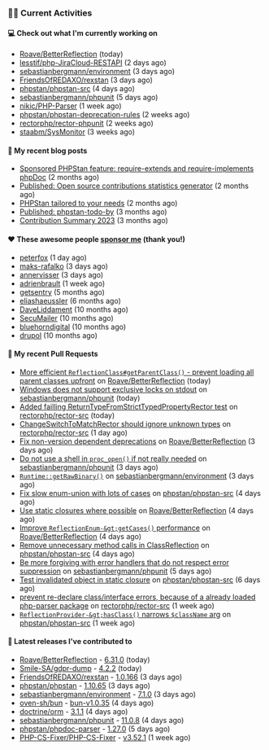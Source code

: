 ### 👨‍💻 Current Activities


#### 💻 Check out what I'm currently working on

- [Roave/BetterReflection](https://github.com/Roave/BetterReflection) (today)
- [lesstif/php-JiraCloud-RESTAPI](https://github.com/lesstif/php-JiraCloud-RESTAPI) (2 days ago)
- [sebastianbergmann/environment](https://github.com/sebastianbergmann/environment) (3 days ago)
- [FriendsOfREDAXO/rexstan](https://github.com/FriendsOfREDAXO/rexstan) (3 days ago)
- [phpstan/phpstan-src](https://github.com/phpstan/phpstan-src) (4 days ago)
- [sebastianbergmann/phpunit](https://github.com/sebastianbergmann/phpunit) (5 days ago)
- [nikic/PHP-Parser](https://github.com/nikic/PHP-Parser) (1 week ago)
- [phpstan/phpstan-deprecation-rules](https://github.com/phpstan/phpstan-deprecation-rules) (2 weeks ago)
- [rectorphp/rector-phpunit](https://github.com/rectorphp/rector-phpunit) (2 weeks ago)
- [staabm/SysMonitor](https://github.com/staabm/SysMonitor) (3 weeks ago)


#### 📜 My recent blog posts

- [Sponsored PHPStan feature: require-extends and require-implements phpDoc](https://staabm.github.io/2024/01/15/phpstan-require-extends-implements.html) (2 months ago)
- [Published: Open source contributions statistics generator](https://staabm.github.io/2024/01/10/oss-contribs-published.html) (2 months ago)
- [PHPStan tailored to your needs](https://staabm.github.io/2024/01/01/phpstan-customizing.html) (2 months ago)
- [Published: phpstan-todo-by](https://staabm.github.io/2023/12/17/phpstan-todo-by-published.html) (3 months ago)
- [Contribution Summary 2023](https://staabm.github.io/2023/12/07/contribution-summary-2023.html) (3 months ago)


#### ❤️ These awesome people [sponsor me](https://github.com/sponsors/staabm) (thank you!)

- [peterfox](https://github.com/peterfox) (1 day ago)
- [maks-rafalko](https://github.com/maks-rafalko) (3 days ago)
- [annervisser](https://github.com/annervisser) (3 days ago)
- [adrienbrault](https://github.com/adrienbrault) (1 week ago)
- [getsentry](https://github.com/getsentry) (5 months ago)
- [eliashaeussler](https://github.com/eliashaeussler) (6 months ago)
- [DaveLiddament](https://github.com/DaveLiddament) (10 months ago)
- [SecuMailer](https://github.com/SecuMailer) (10 months ago)
- [bluehorndigital](https://github.com/bluehorndigital) (10 months ago)
- [drupol](https://github.com/drupol) (10 months ago)


#### 🔨 My recent Pull Requests

- [More efficient `ReflectionClass#getParentClass()` - prevent loading all parent classes upfront](https://github.com/Roave/BetterReflection/pull/1414) on [Roave/BetterReflection](https://github.com/Roave/BetterReflection) (today)
- [Windows does not support exclusive locks on stdout](https://github.com/sebastianbergmann/phpunit/pull/5770) on [sebastianbergmann/phpunit](https://github.com/sebastianbergmann/phpunit) (today)
- [Added failling ReturnTypeFromStrictTypedPropertyRector test](https://github.com/rectorphp/rector-src/pull/5775) on [rectorphp/rector-src](https://github.com/rectorphp/rector-src) (today)
- [ChangeSwitchToMatchRector should ignore unknown types](https://github.com/rectorphp/rector-src/pull/5772) on [rectorphp/rector-src](https://github.com/rectorphp/rector-src) (1 day ago)
- [Fix non-version dependent deprecations](https://github.com/Roave/BetterReflection/pull/1413) on [Roave/BetterReflection](https://github.com/Roave/BetterReflection) (3 days ago)
- [Do not use a shell in `proc_open()` if not really needed](https://github.com/sebastianbergmann/phpunit/pull/5766) on [sebastianbergmann/phpunit](https://github.com/sebastianbergmann/phpunit) (3 days ago)
- [`Runtime::getRawBinary()`](https://github.com/sebastianbergmann/environment/pull/72) on [sebastianbergmann/environment](https://github.com/sebastianbergmann/environment) (3 days ago)
- [Fix slow enum-union with lots of cases](https://github.com/phpstan/phpstan-src/pull/2985) on [phpstan/phpstan-src](https://github.com/phpstan/phpstan-src) (4 days ago)
- [Use static closures where possible](https://github.com/Roave/BetterReflection/pull/1411) on [Roave/BetterReflection](https://github.com/Roave/BetterReflection) (4 days ago)
- [Improve `ReflectionEnum-&gt;getCases()` performance](https://github.com/Roave/BetterReflection/pull/1410) on [Roave/BetterReflection](https://github.com/Roave/BetterReflection) (4 days ago)
- [Remove unnecessary method calls in ClassReflection](https://github.com/phpstan/phpstan-src/pull/2984) on [phpstan/phpstan-src](https://github.com/phpstan/phpstan-src) (4 days ago)
- [Be more forgiving with error handlers that do not respect error suppression](https://github.com/sebastianbergmann/phpunit/pull/5765) on [sebastianbergmann/phpunit](https://github.com/sebastianbergmann/phpunit) (5 days ago)
- [Test invalidated object in static closure](https://github.com/phpstan/phpstan-src/pull/2981) on [phpstan/phpstan-src](https://github.com/phpstan/phpstan-src) (6 days ago)
- [prevent re-declare class/interface errors, because of a already loaded php-parser package](https://github.com/rectorphp/rector-src/pull/5742) on [rectorphp/rector-src](https://github.com/rectorphp/rector-src) (1 week ago)
- [`ReflectionProvider-&gt;hasClass()` narrows `$className` arg](https://github.com/phpstan/phpstan-src/pull/2976) on [phpstan/phpstan-src](https://github.com/phpstan/phpstan-src) (1 week ago)


#### 🔭 Latest releases I've contributed to

- [Roave/BetterReflection](https://github.com/Roave/BetterReflection) - [6.31.0](https://github.com/Roave/BetterReflection/releases/tag/6.31.0) (today)
- [Smile-SA/gdpr-dump](https://github.com/Smile-SA/gdpr-dump) - [4.2.2](https://github.com/Smile-SA/gdpr-dump/releases/tag/4.2.2) (today)
- [FriendsOfREDAXO/rexstan](https://github.com/FriendsOfREDAXO/rexstan) - [1.0.166](https://github.com/FriendsOfREDAXO/rexstan/releases/tag/1.0.166) (3 days ago)
- [phpstan/phpstan](https://github.com/phpstan/phpstan) - [1.10.65](https://github.com/phpstan/phpstan/releases/tag/1.10.65) (3 days ago)
- [sebastianbergmann/environment](https://github.com/sebastianbergmann/environment) - [7.1.0](https://github.com/sebastianbergmann/environment/releases/tag/7.1.0) (3 days ago)
- [oven-sh/bun](https://github.com/oven-sh/bun) - [bun-v1.0.35](https://github.com/oven-sh/bun/releases/tag/bun-v1.0.35) (4 days ago)
- [doctrine/orm](https://github.com/doctrine/orm) - [3.1.1](https://github.com/doctrine/orm/releases/tag/3.1.1) (4 days ago)
- [sebastianbergmann/phpunit](https://github.com/sebastianbergmann/phpunit) - [11.0.8](https://github.com/sebastianbergmann/phpunit/releases/tag/11.0.8) (4 days ago)
- [phpstan/phpdoc-parser](https://github.com/phpstan/phpdoc-parser) - [1.27.0](https://github.com/phpstan/phpdoc-parser/releases/tag/1.27.0) (5 days ago)
- [PHP-CS-Fixer/PHP-CS-Fixer](https://github.com/PHP-CS-Fixer/PHP-CS-Fixer) - [v3.52.1](https://github.com/PHP-CS-Fixer/PHP-CS-Fixer/releases/tag/v3.52.1) (1 week ago)
